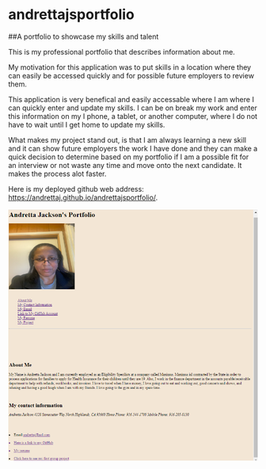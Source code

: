 # andrettajsportfolio
##A portfolio to showcase my skills and talent

This is my professional portfolio that describes information about me.

My motivation for this application was to put skills in a location where they can easily be accessed quickly and for possible future employers to review them.

This application is very benefical and easily accessable where I am where I can quickly enter and update my skills.  I can be on break my work and enter this information on my I phone, a tablet, or another computer, where I do not have to wait until I get home to update my skills.

What makes my project stand out, is that I am always learning a new skill and it can show future employers the work I have done and they can make a quick decision to determine based on my portfolio if I am a possible fit for an interview or not waste any time and move onto the next candidate.  It makes the process alot faster.

Here is my deployed github web address: https://andrettaj.github.io/andrettajsportfolio/.

![Alt text](image-2.png)
